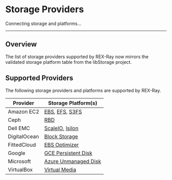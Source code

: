 # Storage Providers

Connecting storage and platforms...

---

## Overview
The list of storage providers supported by REX-Ray now mirrors the validated
storage platform table from the libStorage project.

## Supported Providers
The following storage providers and platforms are supported by REX-Ray.

Provider              | Storage Platform(s)
----------------------|--------------------
Amazon EC2 | [EBS](http://libstorage.readthedocs.io/en/stable/user-guide/storage-providers#aws-ebs), [EFS](http://libstorage.readthedocs.io/en/stable/user-guide/storage-providers#aws-efs), [S3FS](http://libstorage.readthedocs.io/en/stable/user-guide/storage-providers#aws-s3fs)
Ceph | [RBD](http://libstorage.readthedocs.io/en/stable/user-guide/storage-providers#ceph-rbd)
Dell EMC | [ScaleIO](http://libstorage.readthedocs.io/en/stable/user-guide/storage-providers#dell-emc-scaleio), [Isilon](http://libstorage.readthedocs.io/en/stable/user-guide/storage-providers#dell-emc-isilon)
DigitalOcean | [Block Storage](http://libstorage.readthedocs.io/en/stable/user-guide/storage-providers#do-block-storage)
FittedCloud | [EBS Optimizer](http://libstorage.readthedocs.io/en/stable/user-guide/storage-providers/#ebs-optimizer)
Google | [GCE Persistent Disk](http://libstorage.readthedocs.io/en/stable/user-guide/storage-providers#gce-persistent-disk)
Microsoft | [Azure Unmanaged Disk](http://libstorage.readthedocs.io/en/stable/user-guide/storage-providers#azure-ud)
VirtualBox | [Virtual Media](http://libstorage.readthedocs.io/en/stable/user-guide/storage-providers#virtualbox)
